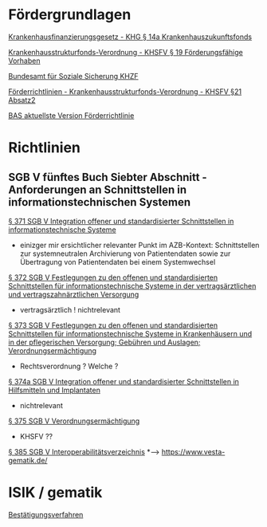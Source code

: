 # Fördergrundlagen
[Krankenhausfinanzierungsgesetz - KHG § 14a Krankenhauszukunftsfonds](https://www.gesetze-im-internet.de/khg/__14a.html)

[Krankenhausstrukturfonds-Verordnung - KHSFV § 19 Förderungsfähige Vorhaben](https://www.gesetze-im-internet.de/khsfv/__19.html)

[Bundesamt für Soziale Sicherung KHZF](https://www.bundesamtsozialesicherung.de/de/themen/krankenhauszukunftsfonds-1/)

[Förderrichtlinien - Krankenhausstrukturfonds-Verordnung - KHSFV §21 Absatz2 ](https://www.gesetze-im-internet.de/khsfv/__21.html)

[BAS aktuellste Version Förderrichtlinie](https://www.bundesamtsozialesicherung.de/de/themen/foerdermittelrichtlinie/)

# Richtlinien

## SGB V fünftes Buch Siebter Abschnitt - Anforderungen an Schnittstellen in informationstechnischen Systemen

[§ 371 SGB V Integration offener und standardisierter Schnittstellen in informationstechnische Systeme](https://www.sozialgesetzbuch-sgb.de/sgbv/371.html)
* einizger mir ersichtlicher relevanter Punkt im AZB-Kontext: Schnittstellen zur systemneutralen Archivierung von Patientendaten sowie zur Übertragung von Patientendaten bei einem Systemwechsel

[§ 372 SGB V Festlegungen zu den offenen und standardisierten Schnittstellen für informationstechnische Systeme in der vertragsärztlichen und vertragszahnärztlichen Versorgung](https://www.sozialgesetzbuch-sgb.de/sgbv/372.html)
* vertragsärztlich ! nichtrelevant

[§ 373 SGB V Festlegungen zu den offenen und standardisierten Schnittstellen für informationstechnische Systeme in Krankenhäusern und in der pflegerischen Versorgung; Gebühren und Auslagen; Verordnungsermächtigung](https://www.sozialgesetzbuch-sgb.de/sgbv/373.html)
* Rechtsverordnung ? Welche ?

[§ 374a SGB V Integration offener und standardisierter Schnittstellen in Hilfsmitteln und Implantaten](https://www.sozialgesetzbuch-sgb.de/sgbv/374a.html)
* nichtrelevant

[§ 375 SGB V Verordnungsermächtigung](https://www.sozialgesetzbuch-sgb.de/sgbv/375.html)
* KHSFV ??

[§ 385 SGB V Interoperabilitätsverzeichnis](https://www.sozialgesetzbuch-sgb.de/sgbv/385.html)
*--> https://www.vesta-gematik.de/

# ISIK / gematik

[Bestätigungsverfahren](https://fachportal.gematik.de/hersteller-anbieter/bestaetigungsverfahren-isik)


